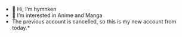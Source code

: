 - 👋 Hi, I’m hymnken
- 👀 I’m interested in Anime and Manga 
- The previous account is cancelled, so this is my new account from today.*
